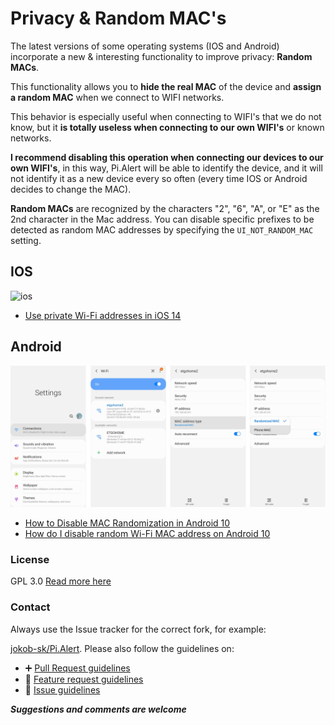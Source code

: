 # Privacy & Random MAC's
<!--- --------------------------------------------------------------------- --->

The latest versions of some operating systems (IOS and Android) incorporate a
new & interesting functionality to improve privacy: **Random MACs**.

This functionality allows you to **hide the real MAC** of the device and
**assign a random MAC** when we connect to WIFI networks.

This behavior is especially useful when connecting to WIFI's that we do not
know, but it **is totally useless when connecting to our own WIFI's** or known
networks.

**I recommend disabling this operation when connecting our devices to our own
WIFI's**, in this way, Pi.Alert will be able to identify the device, and it
will not identify it as a new device every so often (every time IOS or Android
decides to change the MAC).

**Random MACs** are recognized by the characters "2", "6", "A", or "E" as the 2nd character in the Mac address. You can disable specific prefixes to be detected as random MAC addresses by specifying the `UI_NOT_RANDOM_MAC` setting.

## IOS
![ios][ios]

  - [Use private Wi-Fi addresses in iOS 14](https://support.apple.com/en-us/HT211227)

## Android
![Android][Android]

  - [How to Disable MAC Randomization in Android 10](https://support.boingo.com/s/article/How-to-Disable-MAC-Randomization-in-Android-10-Android-Q)
  - [How do I disable random Wi-Fi MAC address on Android 10](https://support.plume.com/hc/en-gb/articles/360052070714-How-do-I-disable-random-Wi-Fi-MAC-address-on-Android-10-)
  

### License
  GPL 3.0
  [Read more here](../LICENSE.txt)

### Contact
  Always use the Issue tracker for the correct fork, for example: 
  
  [jokob-sk/Pi.Alert](https://github.com/jokob-sk/Pi.Alert/issues). Please also follow the guidelines on:

  - ➕ [Pull Request guidelines](https://github.com/jokob-sk/Pi.Alert/tree/main/docs#-pull-requests-prs) 
  - 🙏 [Feature request guidelines](https://github.com/jokob-sk/Pi.Alert/tree/main/docs#-feature-requests) 
  - 🐛 [Issue guidelines](https://github.com/jokob-sk/Pi.Alert/tree/main/docs#-submitting-an-issue-or-bug)

  
  ***Suggestions and comments are welcome***


<!--- --------------------------------------------------------------------- --->
[ios]: https://9to5mac.com/wp-content/uploads/sites/6/2020/08/how-to-use-private-wifi-mac-address-iphone-ipad.png?resize=2048,1009 "ios"
[Android]: ./img/android_random_mac.jpg "Android"

